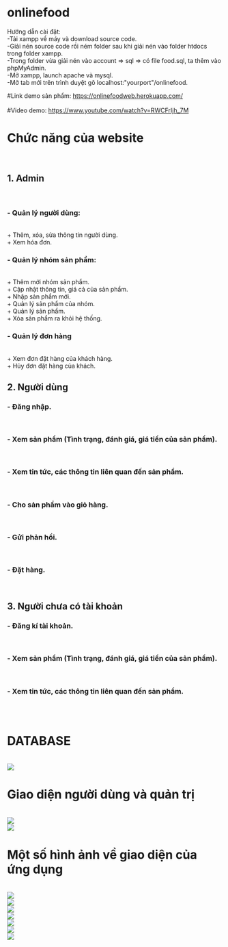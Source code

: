 # onlinefood
Hướng dẫn cài đặt:<br>
-Tải xampp về máy và download source code.<br>
-Giải nén source code rồi ném folder sau khi giải nén vào folder htdocs trong folder xampp.<br>
-Trong folder vừa giải nén vào account => sql => có file food.sql, ta thêm vào phpMyAdmin.<br>
-Mở xampp, launch apache và mysql.<br>
-Mở tab mới trên trình duyệt gõ localhost:"yourport"/onlinefood.<br>

#Link demo sản phẩm: https://onlinefoodweb.herokuapp.com/ <br>
<br>
#Video demo: https://www.youtube.com/watch?v=RWCFrIjh_7M
<br>
<h1> Chức năng của website </h1>
<br>
<h2>1. Admin</h2><br>
<h3>- Quản lý người dùng: </h3><br>
+ Thêm, xóa, sửa thông tin người dùng.<br>
+ Xem hóa đơn.<br>
<h3>- Quản lý nhóm sản phẩm:</h3><br>
+	Thêm mới nhóm sản phẩm.<br>
+	Cập nhật thông tin, giá cả của sản phẩm.<br>
+	Nhập sản phẩm mới.<br>
+	Quản lý sản phẩm của nhóm.<br>
+	Quản lý sản phẩm.<br>
+	Xóa sản phẩm ra khỏi hệ thống.<br>
<h3>- Quản lý đơn hàng </h3><br>
+ Xem đơn đặt hàng của khách hàng.<br>
+	Hủy đơn đặt hàng của khách.<br>
<h2>2. Người dùng</h2>
<h3>- Đăng nhập.</h3><br>
<h3>- Xem sản phẩm (Tình trạng, đánh giá, giá tiền của sản phẩm).</h3><br>
<h3>- Xem tin tức, các thông tin liên quan đến sản phẩm.</h3><br>
<h3>- Cho sản phẩm vào giỏ hàng.</h3><br>
<h3>- Gửi phản hồi.</h3><br>
<h3>- Đặt hàng.</h3><br>
<h2>3. Người chưa có tài khoản</h2>
<h3>- Đăng kí tài khoản.</h3><br>
<h3>- Xem sản phẩm (Tình trạng, đánh giá, giá tiền của sản phẩm).</h3><br>
<h3>- Xem tin tức, các thông tin liên quan đến sản phẩm.</h3><br>
<br>
<h1> DATABASE</h1><br>
<img src="https://user-images.githubusercontent.com/94853261/206321491-b43b3bf1-a18e-4273-9e25-0457e1f984c0.png"><br>
<h1>Giao diện người dùng và quản trị</h1><br>
<img src="https://user-images.githubusercontent.com/94853261/207059397-7fd0a5b3-8c4f-4fdc-8de4-36cf522d28ba.png"><br>
<img src="https://user-images.githubusercontent.com/94853261/207059516-974dfd9a-07fd-456d-8e89-488081fa97c7.png"><br>
<h1> Một số hình ảnh về giao diện của ứng dụng</h1><br>
<img src="https://user-images.githubusercontent.com/94853261/207058687-396af30c-58d0-4f26-a9e4-2441bd6270e0.png"><br>
<img src="https://user-images.githubusercontent.com/94853261/207058804-1125fc6a-9ef8-4214-aa81-492858cea8c7.png"><br>
<img src="https://user-images.githubusercontent.com/94853261/207058893-664f7ea6-9355-462f-8bd6-0c1ab8150c03.png"><br>
<img src="https://user-images.githubusercontent.com/94853261/207058992-71b31be2-bc36-4463-9fac-8807ff5734b5.png"><br>
<img src="https://user-images.githubusercontent.com/94853261/207059119-88e65186-a19c-47e7-9b6f-bfb39dd7d069.png"><br>
<img src="https://user-images.githubusercontent.com/94853261/207059176-6fc140cd-4286-4f24-a68f-6fce63ec655c.png"><br>
<img src="https://user-images.githubusercontent.com/94853261/207059264-7a404038-5728-45bd-9039-f2f846c21472.png"><br>
